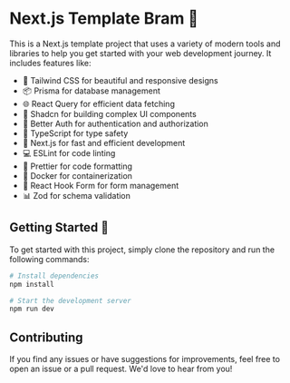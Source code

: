 # Next.js Template Bram 🚀

This is a Next.js template project that uses a variety of modern tools and libraries to help you get started with your web development journey. It includes features like:

- 🎨 Tailwind CSS for beautiful and responsive designs
- 📦 Prisma for database management
- 🌐 React Query for efficient data fetching
- 🧩 Shadcn for building complex UI components
- 🔐 Better Auth for authentication and authorization
- 📝 TypeScript for type safety
- 🚀 Next.js for fast and efficient development
- 💻 ESLint for code linting
- 📜 Prettier for code formatting
- 🐋 Docker for containerization
- 📝 React Hook Form for form management
- 📊 Zod for schema validation

## Getting Started 🚀

To get started with this project, simply clone the repository and run the following commands:

```bash
# Install dependencies
npm install

# Start the development server
npm run dev
```

## Contributing

If you find any issues or have suggestions for improvements, feel free to open an issue or a pull request. We'd love to hear from you!
